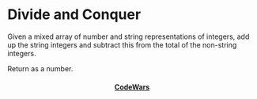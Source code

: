 # Divide and Conquer

Given a mixed array of number and string representations of integers, add up the string integers and subtract this from the total of the non-string integers.

Return as a number.

<div align="center">
    <h4><a href="https://www.codewars.com/kata/57eaec5608fed543d6000021">CodeWars</a></h4>
</div>
